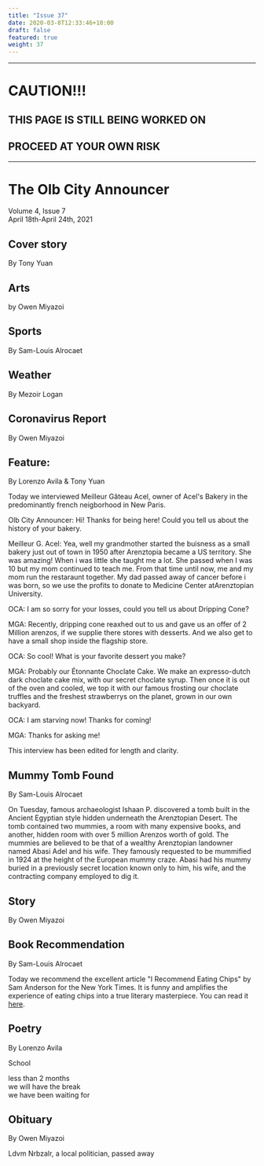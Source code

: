 ```yaml
---
title: "Issue 37"
date: 2020-03-8T12:33:46+10:00
draft: false
featured: true
weight: 37
---
```


------------------------
# CAUTION!!!    
## THIS PAGE IS STILL BEING WORKED ON    
## PROCEED AT YOUR OWN RISK    
------------------------

# The Olb City Announcer    
Volume 4, Issue 7   
April 18th-April 24th, 2021    

## Cover story
By Tony Yuan



## Arts
by Owen Miyazoi



## Sports
By Sam-Louis Alrocaet



## Weather
By Mezoir Logan



## Coronavirus Report
By Owen Miyazoi



## Feature: 
By Lorenzo Avila & Tony Yuan

Today we interviewed Meilleur Gâteau Acel, owner of Acel's Bakery in the predominantly french neigborhood in New Paris. 

Olb City Announcer: Hi! Thanks for being here! Could you tell us about the history of your bakery.

Meilleur G. Acel: Yea, well my grandmother started the buisness as a small bakery just out of town in 1950 after Arenztopia became a US territory. She was amazing! When i was little she taught me a lot. She passed when I was 10 but my mom continued to teach me. From that time until now, me and my mom run the restaraunt together. My dad passed away of cancer before i was born, so we use the profits to donate to Medicine Center atArenztopian University.

OCA: I am so sorry for your losses, could you tell us about Dripping Cone?

MGA: Recently, dripping cone reaxhed out to us and gave us an offer of 2 Million arenzos, if we supplie there stores with desserts. And we also get to have a small shop inside the flagship store.

OCA: So cool! What is your favorite dessert you make?

MGA: Probably our Étonnante Choclate Cake. We make an expresso-dutch dark choclate cake mix, with our secret choclate syrup. Then once it is out of the oven and cooled, we top it with our famous frosting our choclate truffles and the freshest strawberrys on the planet, grown in our own backyard.

OCA: I am starving now! Thanks for coming!

MGA: Thanks for asking me!



This interview has been edited for length and clarity.

## Mummy Tomb Found
By Sam-Louis Alrocaet

On Tuesday, famous archaeologist Ishaan P. discovered a tomb built in the Ancient Egyptian style hidden underneath the Arenztopian Desert. The tomb contained two mummies, a room with many expensive books, and another, hidden room with over 5 million Arenzos worth of gold. The mummies are believed to be that of a wealthy Arenztopian landowner named Abasi Adel and his wife. They famously requested to be mummified in 1924 at the height of the European mummy craze. Abasi had his mummy buried in a previously secret location known only to him, his wife, and the contracting company employed to dig it.

## Story
By Owen Miyazoi



## Book Recommendation
By Sam-Louis Alrocaet

Today we recommend the excellent article "I Recommend Eating Chips" by Sam Anderson for the New York Times. It is funny and amplifies the experience of eating chips into a true literary masterpiece. You can read it [here](https://docs.google.com/document/d/e/2PACX-1vR1jGx0qUICHKUHf3lzZVIdzPYKRQ8Ow1-OwCfT7nTH8tP4aXXBPHvAdsiupAPyX-Agcty3D65H_W9o/pub).

## Poetry
By Lorenzo Avila

School

less than 2 months    
we will have the break    
we have been waiting for    

## Obituary
By Owen Miyazoi

Ldvm Nrbzalr, a local politician, passed away 

